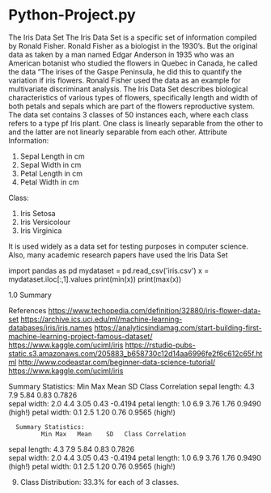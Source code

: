 # Python-Project.py

The Iris Data Set
The Iris Data Set is a specific set of information compiled by Ronald Fisher. Ronald Fisher as a biologist in the 1930’s. But the original data as taken by a man named Edgar Anderson in 1935 who was an American botanist who studied the flowers in Quebec in Canada, he called the data “The irises of the Gaspe Peninsula, he did this to quantify the variation if iris flowers. 
Ronald Fisher used the data as an example for multivariate discriminant analysis.
The Iris Data Set describes biological characteristics of various types of flowers, specifically length and width of both petals and sepals which are part of the flowers reproductive system.
The data set contains 3 classes of 50 instances each, where each class refers to a type pf Iris plant. One class is linearly separable from the other to and the latter are not linearly separable from each other.
Attribute Information:
1.	Sepal Length in cm
2.	Sepal Width in cm
3.	Petal Length in cm
4.	Petal Width in cm

Class:
1.	Iris Setosa
2.	Iris Versicolour
3.	Iris Virginica
 
It is used widely as a data set for testing purposes in computer science. Also, many academic research papers have used the Iris Data Set 




import pandas as pd
mydataset = pd.read_csv('iris.csv')
x = mydataset.iloc[:,1].values
print(min(x))
print(max(x))





































1.0	
Summary












References
https://www.techopedia.com/definition/32880/iris-flower-data-set
https://archive.ics.uci.edu/ml/machine-learning-databases/iris/iris.names
https://analyticsindiamag.com/start-building-first-machine-learning-project-famous-dataset/
https://www.kaggle.com/uciml/iris
https://rstudio-pubs-static.s3.amazonaws.com/205883_b658730c12d14aa6996fe2f6c612c65f.html
http://www.codeastar.com/beginner-data-science-tutorial/
https://www.kaggle.com/uciml/iris

Summary Statistics:
	         Min Max   Mean    SD   Class Correlation
   sepal length: 4.3 7.9   5.84 0.83    0.7826   
    sepal width: 2.0 4.4   3.05 0.43   -0.4194
   petal length: 1.0 6.9   3.76 1.76    0.9490 (high!)
    petal width: 0.1 2.5   1.20 0.76    0.9565 (high!)
	
	  Summary Statistics:
	         Min Max   Mean    SD   Class Correlation
   sepal length: 4.3 7.9   5.84 0.83    0.7826   
    sepal width: 2.0 4.4   3.05 0.43   -0.4194
   petal length: 1.0 6.9   3.76 1.76    0.9490 (high!)
    petal width: 0.1 2.5   1.20 0.76    0.9565 (high!)

9. Class Distribution: 33.3% for each of 3 classes.
	
	

	
	
	
	
	
	
	
	
	
	
	
	
	
	
	
	
	
	
	
	
	
	
	
	
	
	
	
	
	
	
	
	
	
	
	
	
	
	
	
	
	



 




